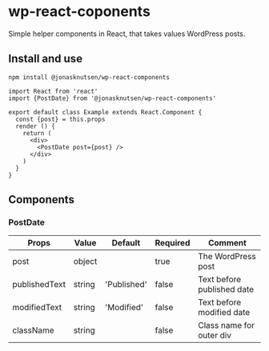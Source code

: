# wp-react-coponents

Simple helper components in React, that takes values WordPress posts.

## Install and use
    npm install @jonasknutsen/wp-react-components

    import React from 'react'
    import {PostDate} from '@jonasknutsen/wp-react-components'

    export default class Example extends React.Component {
      const {post} = this.props
      render () {
        return (
          <div>
            <PostDate post={post} />
          </div>
        )
      }
    }

## Components
### PostDate
Props | Value | Default | Required | Comment
----- | ----- | ------- | -------- | -------
post | object | | true | The WordPress post
publishedText | string | 'Published' | false | Text before published date
modifiedText | string | 'Modified' | false | Text before modified date
className | string | | false | Class name for outer div
